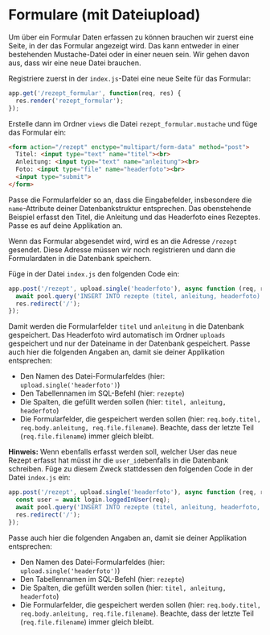 # Formulare (mit Dateiupload)

Um über ein Formular Daten erfassen zu können brauchen wir zuerst eine Seite, in der das Formular angezeigt wird. Das kann entweder in einer bestehenden Mustache-Datei oder in einer neuen sein.
Wir gehen davon aus, dass wir eine neue Datei brauchen.

Registriere zuerst in der `index.js`-Datei eine neue Seite für das Formular:

```js
app.get('/rezept_formular', function(req, res) {
  res.render('rezept_formular');
});
```

Erstelle dann im Ordner `views` die Datei `rezept_formular.mustache` und füge das Formular ein:

```html
<form action="/rezept" enctype="multipart/form-data" method="post">
  Titel: <input type="text" name="titel"><br>
  Anleitung: <input type="text" name="anleitung"><br>
  Foto: <input type="file" name="headerfoto"><br>
  <input type="submit">
</form>
```

Passe die Formularfelder so an, dass die Eingabefelder, insbesondere die `name`-Attribute deiner Datenbankstruktur entsprechen. Das obenstehende Beispiel erfasst den Titel, die Anleitung und das Headerfoto eines Rezeptes. Passe es auf deine Applikation an.

Wenn das Formular abgesendet wird, wird es an die Adresse `/rezept` gesendet. Diese Adresse müssen wir noch registrieren und dann die Formulardaten in die Datenbank speichern.

Füge in der Datei `index.js` den folgenden Code ein:

```js
app.post('/rezept', upload.single('headerfoto'), async function (req, res) {
  await pool.query('INSERT INTO rezepte (titel, anleitung, headerfoto) VALUES ($1, $2, $3)', [req.body.titel, req.body.anleitung, req.file.filename]);
  res.redirect('/');
});
```

Damit werden die Formularfelder `titel` und `anleitung` in die Datenbank gespeichert. Das Headerfoto wird automatisch im Ordner `uploads` gespeichert und nur der Dateiname in der Datenbank gespeichert. Passe auch hier die folgenden Angaben an, damit sie deiner Applikation entsprechen:

* Den Namen des Datei-Formularfeldes (hier: `upload.single('headerfoto')`)
* Den Tabellennamen im SQL-Befehl (hier: `rezepte`)
* Die Spalten, die gefüllt werden sollen (hier: `titel, anleitung, headerfoto`)
* Die Formularfelder, die gespeichert werden sollen (hier: `req.body.titel, req.body.anleitung, req.file.filename`). Beachte, dass der letzte Teil (`req.file.filename`) immer gleich bleibt.

**Hinweis:** Wenn ebenfalls erfasst werden soll, welcher User das neue Rezept erfasst hat müsst ihr die `user_id`ebenfalls in die Datenbank schreiben. Füge zu diesem Zweck stattdessen den folgenden Code in der Datei `index.js` ein: 

```js
app.post('/rezept', upload.single('headerfoto'), async function (req, res) {
  const user = await login.loggedInUser(req);
  await pool.query('INSERT INTO rezepte (titel, anleitung, headerfoto, user_id) VALUES ($1, $2, $3, $4)', [req.body.titel, req.body.anleitung, req.file.filename, user.id]);
  res.redirect('/');
});
```

Passe auch hier die folgenden Angaben an, damit sie deiner Applikation entsprechen:

* Den Namen des Datei-Formularfeldes (hier: `upload.single('headerfoto')`)
* Den Tabellennamen im SQL-Befehl (hier: `rezepte`)
* Die Spalten, die gefüllt werden sollen (hier: `titel, anleitung, headerfoto`)
* Die Formularfelder, die gespeichert werden sollen (hier: `req.body.titel, req.body.anleitung, req.file.filename`). Beachte, dass der letzte Teil (`req.file.filename`) immer gleich bleibt.

